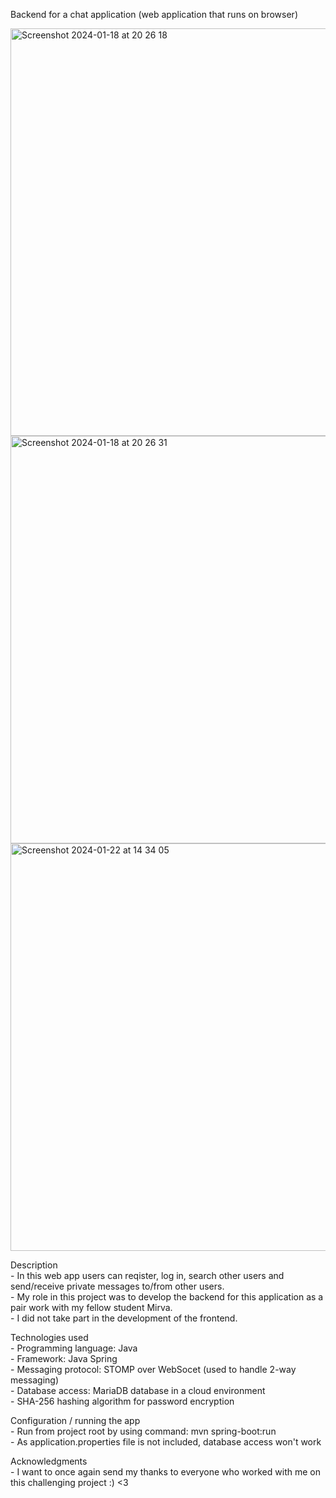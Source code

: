 Backend for a chat application (web application that runs on browser)
<p></p>
<img width="652" alt="Screenshot 2024-01-18 at 20 26 18" src="https://github.com/satukon/Chat-App-backend/assets/113008423/389820c5-9a19-4877-af61-1963b9183682"><br>
<img width="652" alt="Screenshot 2024-01-18 at 20 26 31" src="https://github.com/satukon/Chat-App-backend/assets/113008423/0bc03901-e4fb-4634-af15-82f1d72d570a"><br>
<img width="652" alt="Screenshot 2024-01-22 at 14 34 05" src="https://github.com/satukon/Chat-App-backend/assets/113008423/a4183309-c71e-41b0-9762-5b30bd567655"><br>
<p></p>
Description<br>
- In this web app users can reqister, log in, search other users and send/receive private messages to/from other users.<br>
- My role in this project was to develop the backend for this application as a pair work with my fellow student Mirva.<br>
- I did not take part in the development of the frontend.<p></p>
<p></p>
Technologies used<br>
- Programming language: Java<br>
- Framework: Java Spring<br>
- Messaging protocol: STOMP over WebSocet (used to handle 2-way messaging)<br>
- Database access: MariaDB database in a cloud environment<br>
- SHA-256 hashing algorithm for password encryption<br>
<p></p>
Configuration / running the app<br>
- Run from project root by using command: mvn spring-boot:run<br>
- As application.properties file is not included, database access won't work<br>
<p></p>
Acknowledgments<br>
- I want to once again send my thanks to everyone who worked with me on this challenging project :) <3

